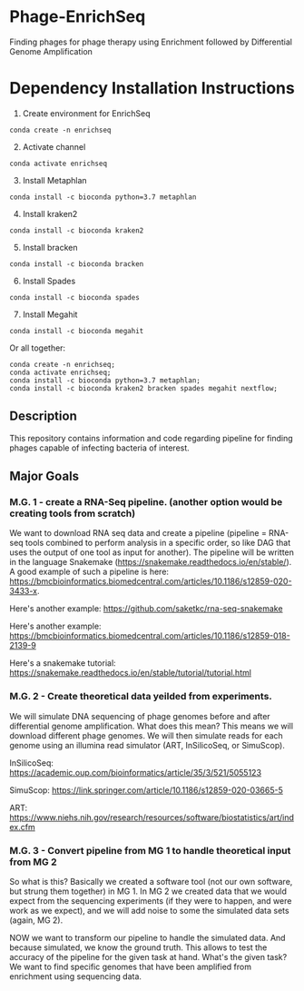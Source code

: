 # Phage-EnrichSeq
Finding phages for phage therapy using Enrichment followed by Differential Genome Amplification




# Dependency Installation Instructions

1. Create environment for EnrichSeq 
```
conda create -n enrichseq
```

2. Activate channel
```
conda activate enrichseq
```

3. Install Metaphlan
```
conda install -c bioconda python=3.7 metaphlan
```

4. Install kraken2
```
conda install -c bioconda kraken2
```

5. Install bracken
```
conda install -c bioconda bracken
```

6. Install Spades
```
conda install -c bioconda spades
```

7. Install Megahit
```
conda install -c bioconda megahit
```

Or all together:
```
conda create -n enrichseq;
conda activate enrichseq;
conda install -c bioconda python=3.7 metaphlan;
conda install -c bioconda kraken2 bracken spades megahit nextflow;
```



## Description
This repository contains information and code regarding pipeline for finding phages capable of infecting bacteria of interest.


## Major Goals

### M.G. 1 - create a RNA-Seq pipeline. (another option would be creating tools from scratch)
We want to download RNA seq data and create a pipeline (pipeline = RNA-seq tools combined to perform analysis in a specific order, so like DAG that uses the output of one tool as input for another). The pipeline will be written in the language Snakemake (https://snakemake.readthedocs.io/en/stable/). A good example of such a pipeline is here: https://bmcbioinformatics.biomedcentral.com/articles/10.1186/s12859-020-3433-x.

Here's another example: https://github.com/saketkc/rna-seq-snakemake

Here's another example: https://bmcbioinformatics.biomedcentral.com/articles/10.1186/s12859-018-2139-9 

Here's a snakemake tutorial: https://snakemake.readthedocs.io/en/stable/tutorial/tutorial.html


### M.G. 2 - Create theoretical data yeilded from experiments.
We will simulate DNA sequencing of phage genomes before and after differential genome amplification. What does this mean? This means we will download different phage genomes. We will then simulate reads for each genome using an illumina read simulator (ART, InSilicoSeq, or SimuScop).

InSilicoSeq: https://academic.oup.com/bioinformatics/article/35/3/521/5055123

SimuScop: https://link.springer.com/article/10.1186/s12859-020-03665-5

ART: https://www.niehs.nih.gov/research/resources/software/biostatistics/art/index.cfm

### M.G. 3 - Convert pipeline from MG 1 to handle theoretical input from MG 2
So what is this? Basically we created a software tool (not our own software, but strung them together) in MG 1. In MG 2 we created data that we would expect from the sequencing experiments (if they were to happen, and were work as we expect), and we will add noise to some the simulated data sets (again, MG 2). 

NOW we want to transform our pipeline to handle the simulated data. And because simulated, we know the ground truth. This allows to test the accuracy of the pipeline for the given task at hand. What's the given task? We want to find specific genomes that have been amplified from enrichment using sequencing data. 







 


